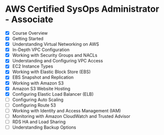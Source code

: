 # AWS Certified SysOps Administrator - Associate

- [x] Course Overview
- [x] Getting Started
- [x] Understanding Virtual Networking on AWS
- [x] In-Depth VPC Configuration
- [x] Working with Security Groups and NACLs
- [x] Understanding and Configuring VPC Access
- [x] EC2 Instance Types
- [x] Working with Elastic Block Store (EBS)
- [x] EBS Snapshot and Replication
- [x] Working with Amazon S3
- [x] Amazon S3 Website Hosting
- [x] Configuring Elastic Load Balancer (ELB)
- [ ] Configuring Auto Scaling
- [ ] Configuring Route 53
- [ ] Working with Identity and Access Management (IAM)
- [ ] Monitoring with Amazon CloudWatch and Trusted Advisor
- [ ] RDS HA and Load Sharing
- [ ] Understanding Backup Options
